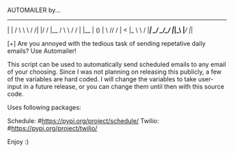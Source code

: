 AUTOMAILER by... 
 _       __   __      __ _  __   ____ __   __
| |     /  \  \ \    / /| |/ /  |__ / \ \ / /
| |__  | () |  \ \/\/ / |   <    |_ \  \   / 
|____|  \__/    \_/\_/  |_|\_\  |___/   |_| 

[+] Are you annoyed with the tedious task of sending repetative daily emails? Use Automailer!
 
This script can be used to automatically send scheduled emails to any email of your choosing. 
Since I was not planning on releasing this publicly, a few of the variables are hard coded. 
I will change the variables to take user-input in a future release, or you can change them until then with this source code.


Uses following packages:

Schedule: #https://pypi.org/project/schedule/
Twilio: #https://pypi.org/project/twilio/

Enjoy :)
